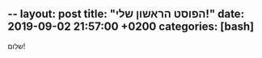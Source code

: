 --
layout: post
title: "הפוסט הראשון שלי!"
date:   2019-09-02 21:57:00 +0200
categories: [bash]
--
שלום!